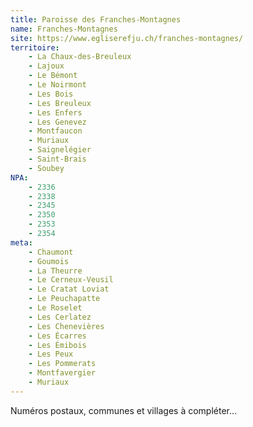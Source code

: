 ```yaml
---
title: Paroisse des Franches-Montagnes
name: Franches-Montagnes
site: https://www.egliserefju.ch/franches-montagnes/
territoire:
    - La Chaux-des-Breuleux
    - Lajoux
    - Le Bémont
    - Le Noirmont
    - Les Bois
    - Les Breuleux
    - Les Enfers
    - Les Genevez
    - Montfaucon
    - Muriaux
    - Saignelégier
    - Saint-Brais
    - Soubey
NPA:
    - 2336
    - 2338
    - 2345
    - 2350
    - 2353
    - 2354
meta:
    - Chaumont
    - Goumois
    - La Theurre
    - Le Cerneux-Veusil 
    - Le Cratat Loviat
    - Le Peuchapatte
    - Le Roselet
    - Les Cerlatez
    - Les Chenevières
    - Les Écarres
    - Les Émibois
    - Les Peux
    - Les Pommerats
    - Montfavergier
    - Muriaux
---
```


Numéros postaux, communes et villages à compléter...